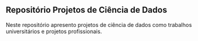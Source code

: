 ## Repositório Projetos de Ciência de Dados

Neste repositório apresento projetos de ciência de dados como trabalhos universitários e projetos profissionais.
